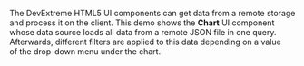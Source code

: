 The DevExtreme HTML5 UI components can get data from a&nbsp;remote storage and process it&nbsp;on&nbsp;the client. This demo shows the **Chart** UI component whose data source loads all data from a&nbsp;remote JSON file in&nbsp;one query. Afterwards, different filters are applied to&nbsp;this data depending on&nbsp;a&nbsp;value of&nbsp;the drop-down menu under the chart.
